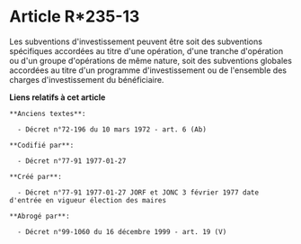 # Article R*235-13

Les subventions d'investissement   peuvent être soit des subventions spécifiques accordées au titre d'une opération, d'une
tranche d'opération ou d'un groupe d'opérations de même nature, soit des subventions globales accordées au titre d'un
programme d'investissement ou de l'ensemble des charges d'investissement du bénéficiaire.

**Liens relatifs à cet article**

	**Anciens textes**:

	  - Décret n°72-196 du 10 mars 1972 - art. 6 (Ab)

	**Codifié par**:

	  - Décret n°77-91 1977-01-27

	**Créé par**:

	  - Décret n°77-91 1977-01-27 JORF et JONC 3 février 1977 date d'entrée en vigueur élection des maires

	**Abrogé par**:

	  - Décret n°99-1060 du 16 décembre 1999 - art. 19 (V)
